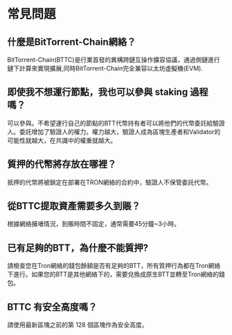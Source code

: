 # 常見問題

## 什麼是BitTorrent-Chain網絡？

BitTorrent-Chain(BTTC)是行業首發的異構跨鏈互操作擴容協議，通過側鏈進行鏈下計算來實現擴展,同時BitTorrent-Chain完全兼容以太坊虛擬機(EVM).

## 即使我不想運行節點，我也可以參與 staking 過程嗎？

可以參與。不希望運行自己的節點的BTT代幣持有者可以將他們的代幣委託給驗證人。委託增加了驗證人的權力。權力越大，驗證人成為區塊生產者和Validator的可能性就越大，在共識中的權重就越大。

## 質押的代幣將存放在哪裡？

抵押的代幣將被鎖定在部署在TRON網絡的合約中，驗證人不保管委託代幣。

## 從BTTC提取資產需要多久到賬？

根據網絡擁堵情況，到賬時間不固定，通常需要45分鐘~3小時。

## 已有足夠的BTT，為什麼不能質押?

請檢查您在Tron網絡的錢包餘額是否有足夠的BTT，所有質押行為都在Tron網絡下進行。如果您的BTT是其他網絡下的，需要兌換成原生BTT並轉至Tron網絡的錢包。

## BTTC 有安全高度嗎？

請使用最新區塊之前的第 128 個區塊作為安全高度。
